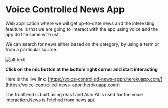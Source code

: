 
# Voice Controlled News App

Web application where we will get up-to-date news and the interesting feauture is that we are going to interact with the app using voice and the app do the same with us!

We can search for news either based on the category, by using a term or from a particular source.

![alt text](https://lh3.googleusercontent.com/1dBl6Dud5acmjRPu0vsKabvKzTKVw5ZfZx_ZgxiIZYqualar4NwaiERfnrTP-VF91HvYa7MW2P6Lss75DydrHjFqMr1Mau-jSf_lUOLdJCnLKddtNPDKqxpLK1N-03DH4QbNAIwcAN59icq4eyclau4DdDps9vZ2i6_3ssD3F25Cv_Euo0MnVslcPXsm0Pdbz5P50N3nD2z118j0WgPmVZHxvC3hWuk4tRmToVf4Rq6AupkgrvdIEXLDTq3JChswRbHBiMmY6Ywi4PAXERkOVcY5lZL7xzPTXKsvx5twRjznchmz3_xeBo_J7GuAIHXkpP0Zrqwudm2wVn4cJMEnQn_sKyp_2yJKhzhuLKgYubJfFGdMlaYmJLK_UgVmM7sVwOOKeznN4j6w0OzsSamJ8cbqJ05xkpY1iJXrEanxjw6ovaH3WoTbCTL2DI_wsfasayaZ11Q-dY3UIgyB7AIdMhfCosBJ75pvb34oIgk56SWM-naAg5Yf0TSMCadBq8pYGM55FbVcxMnK9ecb8CGFjdma1TfPFs__k4dH1cB61xiACk2htgQV1Jiw9I3HHKVg7CGXWXmjg5dZSdirqTeqUfwaN0AoblAXmT6r0nX3AZlA9M6SulAe3wwmihDgBISMNcdxoD2gm8Rj_Cav1Q9FsvY3a1eosCU_ZsQmQ6lbCRh-0P9n8RMIs29sLU3W0Jzdnz3oXFHNPOGBJhhcui0FYYU=w1771-h886-no?authuser=0)

**Click on the mic button at the bottom right corner and start interacting**


Here is the live link:
[https://voice-controlled-news-appn.herokuapp.com/](https://voice-controlled-news-appn.herokuapp.com/)

The front end is built using react and Alan AI is used for the voice interaction.News is fetched from news api. 

